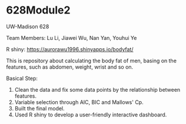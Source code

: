 # 628Module2

UW-Madison 628

Team Members: Lu Li, Jiawei Wu, Nan Yan, Youhui Ye

R shiny: https://aurorawu1996.shinyapps.io/bodyfat/

This is repository about calculating the body fat of men, basing on the features, such as abdomen, weight, wrist and so on.

Basical Step:
1. Clean the data and fix some data points by the relationship between features.
2. Variable selection through AIC, BIC and Mallows' Cp.
3. Built the final model.
4. Used R shiny to develop a user-friendly interactive dashboard.
